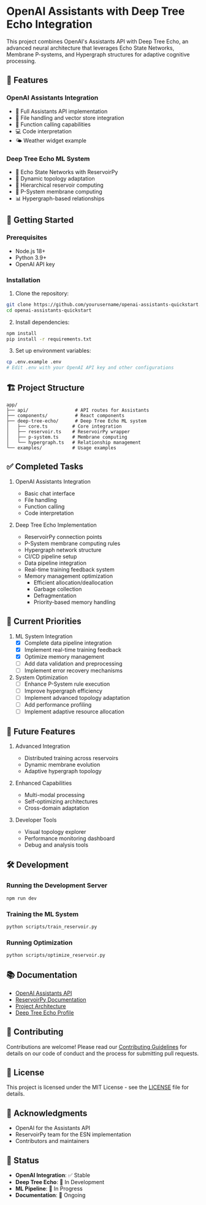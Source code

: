 # OpenAI Assistants with Deep Tree Echo Integration

This project combines OpenAI's Assistants API with Deep Tree Echo, an advanced neural architecture that leverages Echo State Networks, Membrane P-systems, and Hypergraph structures for adaptive cognitive processing.

## 🌟 Features

### OpenAI Assistants Integration
- 🤖 Full Assistants API implementation
- 📁 File handling and vector store integration
- 🔄 Function calling capabilities
- 💻 Code interpretation
- 🌤️ Weather widget example

### Deep Tree Echo ML System
- 🧠 Echo State Networks with ReservoirPy
- 🔄 Dynamic topology adaptation
- 🌳 Hierarchical reservoir computing
- 🧬 P-System membrane computing
- 📊 Hypergraph-based relationships

## 🚀 Getting Started

### Prerequisites
- Node.js 18+
- Python 3.9+
- OpenAI API key

### Installation

1. Clone the repository:
```bash
git clone https://github.com/yourusername/openai-assistants-quickstart.git
cd openai-assistants-quickstart
```

2. Install dependencies:
```bash
npm install
pip install -r requirements.txt
```

3. Set up environment variables:
```bash
cp .env.example .env
# Edit .env with your OpenAI API key and other configurations
```

## 🏗️ Project Structure

```
app/
├── api/                 # API routes for Assistants
├── components/          # React components
├── deep-tree-echo/      # Deep Tree Echo ML system
│   ├── core.ts         # Core integration
│   ├── reservoir.ts    # ReservoirPy wrapper
│   ├── p-system.ts     # Membrane computing
│   └── hypergraph.ts   # Relationship management
└── examples/           # Usage examples
```

## ✅ Completed Tasks

1. OpenAI Assistants Integration
   - Basic chat interface
   - File handling
   - Function calling
   - Code interpretation

2. Deep Tree Echo Implementation
   - ReservoirPy connection points
   - P-System membrane computing rules
   - Hypergraph network structure
   - CI/CD pipeline setup
   - Data pipeline integration
   - Real-time training feedback system
   - Memory management optimization
     - Efficient allocation/deallocation
     - Garbage collection
     - Defragmentation
     - Priority-based memory handling

## 🎯 Current Priorities

1. ML System Integration
   - [x] Complete data pipeline integration
   - [x] Implement real-time training feedback
   - [x] Optimize memory management
   - [ ] Add data validation and preprocessing
   - [ ] Implement error recovery mechanisms

2. System Optimization
   - [ ] Enhance P-System rule execution
   - [ ] Improve hypergraph efficiency
   - [ ] Implement advanced topology adaptation
   - [ ] Add performance profiling
   - [ ] Implement adaptive resource allocation

## 🔮 Future Features

1. Advanced Integration
   - Distributed training across reservoirs
   - Dynamic membrane evolution
   - Adaptive hypergraph topology

2. Enhanced Capabilities
   - Multi-modal processing
   - Self-optimizing architectures
   - Cross-domain adaptation

3. Developer Tools
   - Visual topology explorer
   - Performance monitoring dashboard
   - Debug and analysis tools

## 🛠️ Development

### Running the Development Server

```bash
npm run dev
```

### Training the ML System

```bash
python scripts/train_reservoir.py
```

### Running Optimization

```bash
python scripts/optimize_reservoir.py
```

## 📚 Documentation

- [OpenAI Assistants API](https://platform.openai.com/docs/assistants/overview)
- [ReservoirPy Documentation](https://reservoirpy.readthedocs.io/)
- [Project Architecture](./Codebase-Map.md)
- [Deep Tree Echo Profile](./Character%20Profile%20-%20Deep%20Tree%20Echo.md)

## 🤝 Contributing

Contributions are welcome! Please read our [Contributing Guidelines](CONTRIBUTING.md) for details on our code of conduct and the process for submitting pull requests.

## 📄 License

This project is licensed under the MIT License - see the [LICENSE](LICENSE) file for details.

## 🙏 Acknowledgments

- OpenAI for the Assistants API
- ReservoirPy team for the ESN implementation
- Contributors and maintainers

## 🔄 Status

- **OpenAI Integration**: ✅ Stable
- **Deep Tree Echo**: 🚧 In Development
- **ML Pipeline**: 🚧 In Progress
- **Documentation**: 📝 Ongoing
